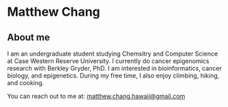 # Matthew Chang
## About me

I am an undergraduate student studying Chemsitry and Computer Science at Case Western Reserve University. I currently do cancer epigenomics research with Berkley Gryder, PhD. I am interested in bioinformatics, cancer biology, and epigenetics. During my free time, I also enjoy climbing, hiking, and cooking.

You can reach out to me at:
matthew.chang.hawaii@gmail.com
